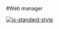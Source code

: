 #Web manager

[![js-standard-style](https://img.shields.io/badge/code%20style-standard-brightgreen.svg)](http://standardjs.com)

